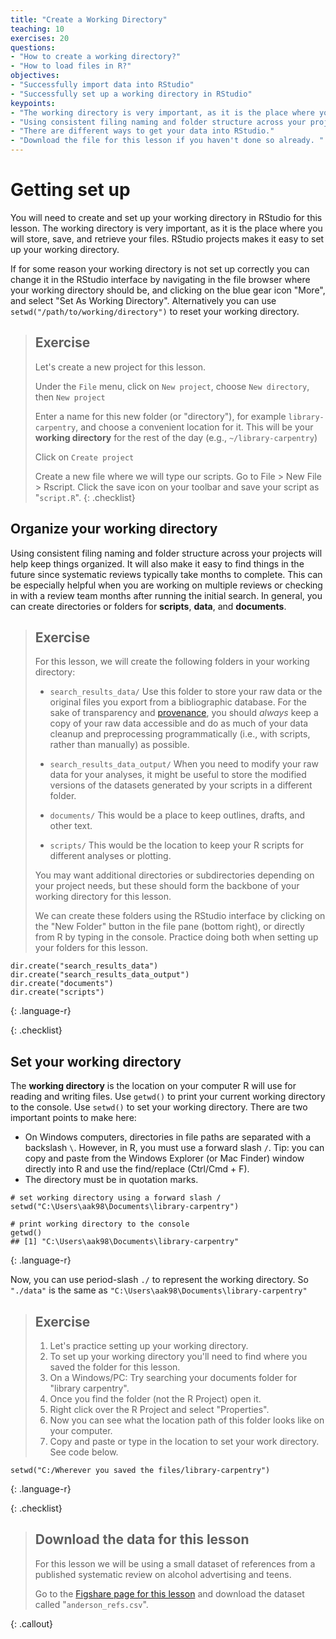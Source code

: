 ```yaml
---
title: "Create a Working Directory"
teaching: 10
exercises: 20
questions:
- "How to create a working directory?"
- "How to load files in R?"
objectives:
- "Successfully import data into RStudio"
- "Successfully set up a working directory in RStudio"
keypoints:
- "The working directory is very important, as it is the place where you will store, save, and retrieve your files."
- "Using consistent filing naming and folder structure across your projects will help keep things organized."
- "There are different ways to get your data into RStudio." 
- "Download the file for this lesson if you haven't done so already. "
---
```


# Getting set up
You will need to create and set up your working directory in RStudio for this lesson. The working directory is very important, as it is the place where you will store, save, and retrieve your files. RStudio projects makes it easy to set up your working directory.

If for some reason your working directory is not set up correctly you can change it in the RStudio interface by navigating in the file browser where your working directory should be, and clicking on the blue gear icon "More", and select "Set As Working Directory". Alternatively you can use `setwd("/path/to/working/directory")` to reset your working directory.

> ## Exercise
> Let's create a new project for this lesson.
>
> Under the `File` menu, click on `New project`, choose `New directory`, then `New project`
>
> Enter a name for this new folder (or "directory"), for example `library-carpentry`, and choose a convenient location for it. This will be your **working directory** for the rest of the day (e.g., `~/library-carpentry`)
>
> Click on `Create project`
>
> Create a new file where we will type our scripts. Go to File > New File > Rscript. Click the save icon on your toolbar and save your script as "`script.R`".
{: .checklist}

## Organize your working directory
Using consistent filing naming and folder structure across your projects will help keep things organized. It will also make it easy to find things in the future since systematic reviews typically take months to complete. This can be especially helpful when you are working on multiple reviews or checking in with a review team months after running the initial search. In general, you can create directories or folders for **scripts**, **data**, and **documents**. 

> ## Exercise 
> For this lesson, we will create the following folders in your working directory:
>
> * `search_results_data/` Use this folder to store your raw data or the original files you export from a bibliographic database. For the sake of transparency and [provenance](https://en.wikipedia.org/wiki/Provenance), you should *always* keep a copy of your raw data accessible and do as much of your data cleanup and preprocessing programmatically (i.e., with scripts, rather than manually) as possible.
>
> * `search_results_data_output/` When you need to modify your raw data for your analyses, it might be useful to store the modified versions of the datasets generated by your scripts in a different folder.
>
> * `documents/` This would be a place to keep outlines, drafts, and other text.
>
> * `scripts/` This would be the location to keep your R scripts for different analyses or plotting.
>
> You may want additional directories or subdirectories depending on your project needs, but these should form the backbone of your working directory for this lesson.
>
> We can create these folders using the RStudio interface by clicking on the "New Folder" button in the file pane (bottom right), or directly from R by typing in the console. Practice doing both when setting up your folders for this lesson.
>
~~~
dir.create("search_results_data")
dir.create("search_results_data_output")
dir.create("documents")
dir.create("scripts")
~~~
{: .language-r}
>
{: .checklist}

## Set your working directory
The **working directory** is the location on your computer R will use for reading and writing files. Use `getwd()` to print your current working directory to the console. Use `setwd()` to set your working directory. There are two important points to make here:

* On Windows computers, directories in file paths are separated with a backslash `\`. However, in R, you must use a forward slash `/`. Tip: you can copy and paste from the Windows Explorer (or Mac Finder) window directly into R and use the find/replace (Ctrl/Cmd + F). 
* The directory must be in quotation marks. 

~~~
# set working directory using a forward slash /
setwd("C:\Users\aak98\Documents\library-carpentry")

# print working directory to the console
getwd()
## [1] "C:\Users\aak98\Documents\library-carpentry"
~~~
{: .language-r}

Now, you can use period-slash `./` to represent the working directory. So `"./data"` is the same as `"C:\Users\aak98\Documents\library-carpentry"`

> ## Exercise
>
>1. Let's practice setting up your working directory.
>2. To set up your working directory you'll need to find where you saved the folder for this lesson. 
>3. On a Windows/PC: Try searching your documents folder for "library carpentry". 
>4. Once you find the folder (not the R Project) open it. 
>5. Right click over the R Project and select "Properties". 
>6. Now you can see what the location path of this folder looks like on your computer.
>7. Copy and paste or type in the location to set your work directory. See code below.
~~~
setwd("C:/Wherever you saved the files/library-carpentry")
~~~
{: .language-r}
>
{: .checklist}

> ## Download the data for this lesson
> For this lesson we will be using a small dataset of references from a published systematic review on alcohol advertising and teens.
>
> Go to the [Figshare page for this lesson](https://doi.org/10.6084/m9.figshare.12417554.v1) and download the dataset called "`anderson_refs.csv`". 
>
{: .callout}

